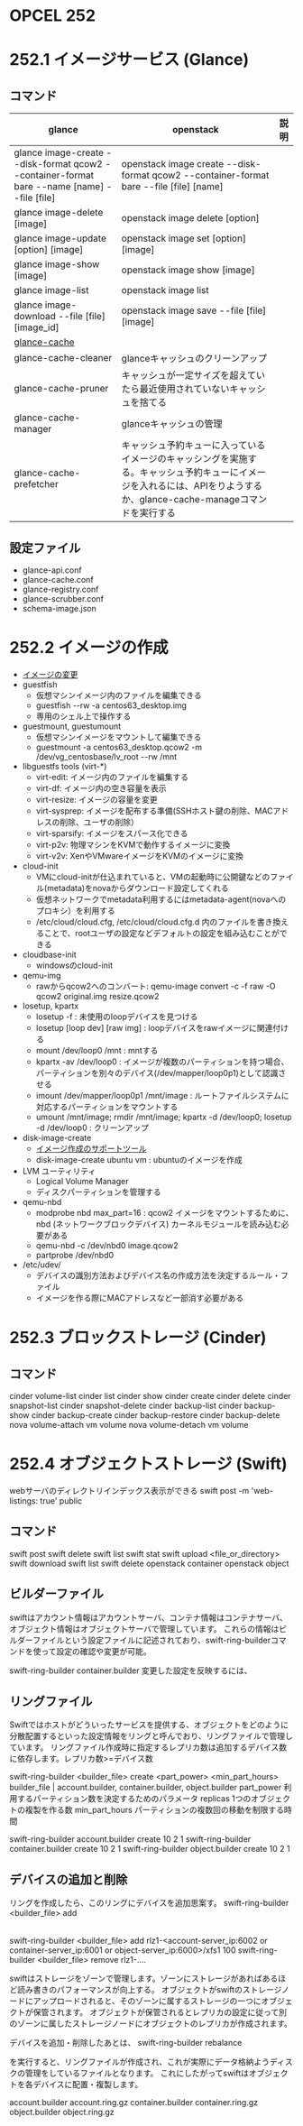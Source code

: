 # OPCEL 252

# 252.1 イメージサービス (Glance)
## コマンド
| glance | openstack | 説明 |
| --- | --- | --- |
| glance image-create --disk-format qcow2 --container-format bare --name [name] --file [file] | openstack image create --disk-format qcow2 --container-format bare --file [file] [name] | |
| glance image-delete [image]                     | openstack image delete [option]            | |
| glance image-update [option] [image]            | openstack image set [option] [image]       | |
| glance image-show [image]                       | openstack image show [image]               | |
| glance image-list                               | openstack image list                       | |
| glance image-download --file [file] [image_id]  | openstack image save --file [file] [image] | |
| [glance-cache](http://docs.openstack.org/developer/glance/cache.html) | | |
| glance-cache-cleaner    | glanceキャッシュのクリーンアップ | |
| glance-cache-pruner     | キャッシュが一定サイズを超えていたら最近使用されていないキャッシュを捨てる | |
| glance-cache-manager    | glanceキャッシュの管理 | |
| glance-cache-prefetcher | キャッシュ予約キューに入っているイメージのキャッシングを実施する。キャッシュ予約キューにイメージを入れるには、APIをりようするか、glance-cache-manageコマンドを実行する | |

## 設定ファイル
* glance-api.conf
* glance-cache.conf
* glance-registry.conf
* glance-scrubber.conf
* schema-image.json


# 252.2 イメージの作成
* [イメージの変更](http://docs.openstack.org/ja/image-guide/modify-images.html)
* guestfish
    * 仮想マシンイメージ内のファイルを編集できる
    * guestfish --rw -a centos63_desktop.img
    * 専用のシェル上で操作する
* guestmount, guestumount
    * 仮想マシンイメージをマウントして編集できる
    * guestmount -a centos63_desktop.qcow2 -m /dev/vg_centosbase/lv_root --rw /mnt
* libguestfs tools (virt-*)
    * virt-edit: イメージ内のファイルを編集する
    * virt-df: イメージ内の空き容量を表示
    * virt-resize: イメージの容量を変更
    * virt-sysprep: イメージを配布する準備(SSHホスト鍵の削除、MACアドレスの削除、ユーザの削除）
    * virt-sparsify: イメージをスパース化できる
    * virt-p2v: 物理マシンをKVMで動作するイメージに変換
    * virt-v2v: XenやVMwareイメージをKVMのイメージに変換
* cloud-init
    * VMにcloud-initが仕込まれていると、VMの起動時に公開鍵などのファイル(metadata)をnovaからダウンロード設定してくれる
    * 仮想ネットワークでmetadata利用するにはmetadata-agent(novaへのプロキシ）を利用する
    * /etc/cloud/cloud.cfg, /etc/cloud/cloud.cfg.d 内のファイルを書き換えることで、rootユーザの設定などデフォルトの設定を組み込むことができる
* cloudbase-init
    * windowsのcloud-init
* qemu-img
    * rawからqcow2へのコンバート: qemu-image convert -c -f raw -O qcow2 original.img resize.qcow2
* losetup, kpartx
    * losetup -f : 未使用のloopデバイスを見つける
    * losetup [loop dev] [raw img] : loopデバイスをrawイメージに関連付ける
    * mount /dev/loop0 /mnt : mntする
    * kpartx -av /dev/loop0 : イメージが複数のパーティションを持つ場合、パーティションを別々のデバイス(/dev/mapper/loop0p1)として認識させる
    * imount /dev/mapper/loop0p1 /mnt/image : ルートファイルシステムに対応するパーティションをマウントする
    * umount /mnt/image; rmdir /mnt/image; kpartx -d /dev/loop0; losetup -d /dev/loop0 : クリーンアップ
* disk-image-create
    * [イメージ作成のサポートツール](http://docs.openstack.org/ja/image-guide/create-images-automatically.html)
    * disk-image-create ubuntu vm : ubuntuのイメージを作成
* LVM ユーティリティ
    * Logical Volume Manager
    * ディスクパーティションを管理する
* qemu-nbd
    * modprobe nbd max_part=16 : qcow2 イメージをマウントするために、 nbd (ネットワークブロックデバイス) カーネルモジュールを読み込む必要がある
    * qemu-nbd -c /dev/nbd0 image.qcow2
    * partprobe /dev/nbd0
* /etc/udev/
    * デバイスの識別方法およびデバイス名の作成方法を決定するルール・ファイル
    * イメージを作る際にMACアドレスなど一部消す必要がある


# 252.3 ブロックストレージ (Cinder)
## コマンド
cinder volume-list
cinder list
cinder show
cinder create
cinder delete
cinder snapshot-list
cinder snapshot-delete
cinder backup-list
cinder backup-show
cinder backup-create
cinder backup-restore
cinder backup-delete
nova volume-attach vm volume
nova volume-detach vm volume



# 252.4 オブジェクトストレージ (Swift)

webサーバのディレクトリインデックス表示ができる
swift post -m 'web-listings: true' public

## コマンド
swift post <container>
swift delete <container>
swift list
swift stat <container>
swift upload <container> <file_or_directory>
swift download <container> <object>
swift list <container>
swift delete <container> <object>
openstack container
openstack object

## ビルダーファイル
swiftはアカウント情報はアカウントサーバ、コンテナ情報はコンテナサーバ、オブジェクト情報はオブジェクトサーバで管理しています。
これらの情報はビルダーファイルという設定ファイルに記述されており、swift-ring-builderコマンドを使って設定の確認や変更が可能。

swift-ring-builder container.builder
変更した設定を反映するには、

## リングファイル
Swiftではホストがどういったサービスを提供する、オブジェクトをどのように分散配置するといった設定情報をリングと呼んでおり、リングファイルで管理しています。
リングファイル作成時に指定するレプリカ数は追加するデバイス数に依存します。レプリカ数>=デバイス数

swift-ring-builder <builder_file> create <part_power> <replicas> <min_part_hours>
builder_file | account.builder, container.builder, object.builder
part_power 利用するパーティション数を決定するためのパラメータ
replicas   1つのオブジェクトの複製を作る数
min_part_hours  パーティションの複数回の移動を制限する時間

swift-ring-builder account.builder create 10 2 1
swift-ring-builder container.builder create 10 2 1
swift-ring-builder object.builder create 10 2 1

## デバイスの追加と削除
リングを作成したら、このリングにデバイスを追加思案す。
swift-ring-builder <builder_file> add <device> <option>

swift-ring-builder <builder_file> add rlz1-<account-server_ip:6002 or container-server_ip:6001 or object-server_ip:6000>/xfs1 100
swift-ring-builder <builder_file> remove rlz1-....

swiftはストレージをゾーンで管理します。ゾーンにストレージがあればあるほど読み書きのパフォーマンスが向上する。
オブジェクトがswiftのストレージノードにアップロードされると、そのゾーンに属するストレージの一つにオブジェクトが保管されます。
オブジェクトが保管されるとレプリカの設定に従って別のゾーンに属したストレージノードにオブジェクトのレプリカが作成されます。


デバイスを追加・削除したあとは、
swift-ring-builder <builder-file> rebalance

を実行すると、リングファイルが作成され、これが実際にデータ格納ようディスクの管理をしているファイルとなります。
これにしたがってswiftはオブジェクトを各デバイスに配置・複製します。

account.builder
account.ring.gz
container.builder
container.ring.gz
object.builder
object.ring.gz

